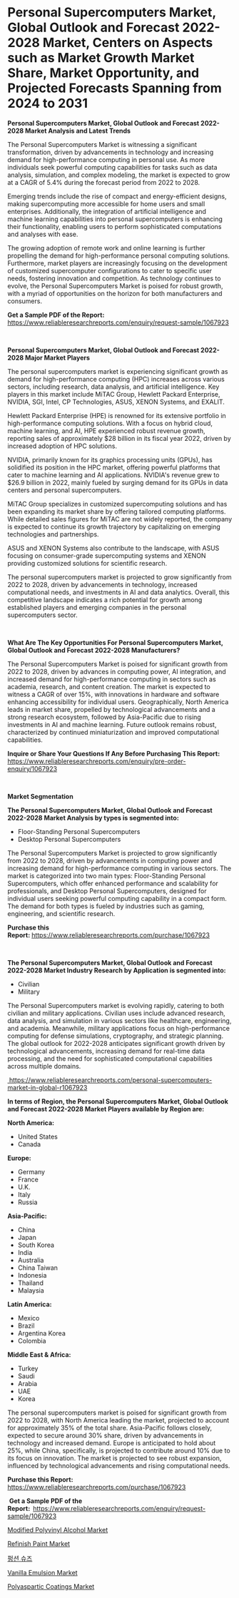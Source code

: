 <p><h1>Personal Supercomputers Market, Global Outlook and Forecast 2022-2028 Market, Centers on Aspects such as Market Growth Market Share, Market Opportunity, and Projected Forecasts Spanning from 2024 to 2031</h1></p><p><strong>Personal Supercomputers Market, Global Outlook and Forecast 2022-2028 Market Analysis and Latest Trends</strong></p>
<p><p>The Personal Supercomputers Market is witnessing a significant transformation, driven by advancements in technology and increasing demand for high-performance computing in personal use. As more individuals seek powerful computing capabilities for tasks such as data analysis, simulation, and complex modeling, the market is expected to grow at a CAGR of 5.4% during the forecast period from 2022 to 2028. </p><p>Emerging trends include the rise of compact and energy-efficient designs, making supercomputing more accessible for home users and small enterprises. Additionally, the integration of artificial intelligence and machine learning capabilities into personal supercomputers is enhancing their functionality, enabling users to perform sophisticated computations and analyses with ease.</p><p>The growing adoption of remote work and online learning is further propelling the demand for high-performance personal computing solutions. Furthermore, market players are increasingly focusing on the development of customized supercomputer configurations to cater to specific user needs, fostering innovation and competition. As technology continues to evolve, the Personal Supercomputers Market is poised for robust growth, with a myriad of opportunities on the horizon for both manufacturers and consumers.</p></p>
<p><strong>Get a Sample PDF of the Report:&nbsp;</strong> <a href="https://www.reliableresearchreports.com/enquiry/request-sample/1067923">https://www.reliableresearchreports.com/enquiry/request-sample/1067923</a></p>
<p>&nbsp;</p>
<p><strong>Personal Supercomputers Market, Global Outlook and Forecast 2022-2028 Major Market Players</strong></p>
<p><p>The personal supercomputers market is experiencing significant growth as demand for high-performance computing (HPC) increases across various sectors, including research, data analysis, and artificial intelligence. Key players in this market include MiTAC Group, Hewlett Packard Enterprise, NVIDIA, SGI, Intel, CP Technologies, ASUS, XENON Systems, and EXALIT. </p><p>Hewlett Packard Enterprise (HPE) is renowned for its extensive portfolio in high-performance computing solutions. With a focus on hybrid cloud, machine learning, and AI, HPE experienced robust revenue growth, reporting sales of approximately $28 billion in its fiscal year 2022, driven by increased adoption of HPC solutions.</p><p>NVIDIA, primarily known for its graphics processing units (GPUs), has solidified its position in the HPC market, offering powerful platforms that cater to machine learning and AI applications. NVIDIA's revenue grew to $26.9 billion in 2022, mainly fueled by surging demand for its GPUs in data centers and personal supercomputers.</p><p>MiTAC Group specializes in customized supercomputing solutions and has been expanding its market share by offering tailored computing platforms. While detailed sales figures for MiTAC are not widely reported, the company is expected to continue its growth trajectory by capitalizing on emerging technologies and partnerships.</p><p>ASUS and XENON Systems also contribute to the landscape, with ASUS focusing on consumer-grade supercomputing systems and XENON providing customized solutions for scientific research.</p><p>The personal supercomputers market is projected to grow significantly from 2022 to 2028, driven by advancements in technology, increased computational needs, and investments in AI and data analytics. Overall, this competitive landscape indicates a rich potential for growth among established players and emerging companies in the personal supercomputers sector.</p></p>
<p>&nbsp;</p>
<p><strong>What Are The Key Opportunities For Personal Supercomputers Market, Global Outlook and Forecast 2022-2028 Manufacturers?</strong></p>
<p><p>The Personal Supercomputers Market is poised for significant growth from 2022 to 2028, driven by advances in computing power, AI integration, and increased demand for high-performance computing in sectors such as academia, research, and content creation. The market is expected to witness a CAGR of over 15%, with innovations in hardware and software enhancing accessibility for individual users. Geographically, North America leads in market share, propelled by technological advancements and a strong research ecosystem, followed by Asia-Pacific due to rising investments in AI and machine learning. Future outlook remains robust, characterized by continued miniaturization and improved computational capabilities.</p></p>
<p><strong>Inquire or Share Your Questions If Any Before Purchasing This Report:</strong> <a href="https://www.reliableresearchreports.com/enquiry/pre-order-enquiry/1067923">https://www.reliableresearchreports.com/enquiry/pre-order-enquiry/1067923</a></p>
<p>&nbsp;</p>
<p><strong>Market Segmentation</strong></p>
<p><strong>The Personal Supercomputers Market, Global Outlook and Forecast 2022-2028 Market Analysis by types is segmented into:</strong></p>
<p><ul><li>Floor-Standing Personal Supercomputers</li><li>Desktop Personal Supercomputers</li></ul></p>
<p><p>The Personal Supercomputers Market is projected to grow significantly from 2022 to 2028, driven by advancements in computing power and increasing demand for high-performance computing in various sectors. The market is categorized into two main types: Floor-Standing Personal Supercomputers, which offer enhanced performance and scalability for professionals, and Desktop Personal Supercomputers, designed for individual users seeking powerful computing capability in a compact form. The demand for both types is fueled by industries such as gaming, engineering, and scientific research.</p></p>
<p><strong>Purchase this Report:&nbsp;</strong><a href="https://www.reliableresearchreports.com/purchase/1067923">https://www.reliableresearchreports.com/purchase/1067923</a></p>
<p>&nbsp;</p>
<p><strong>The Personal Supercomputers Market, Global Outlook and Forecast 2022-2028 Market Industry Research by Application is segmented into:</strong></p>
<p><ul><li>Civilian</li><li>Military</li></ul></p>
<p><p>The Personal Supercomputers market is evolving rapidly, catering to both civilian and military applications. Civilian uses include advanced research, data analysis, and simulation in various sectors like healthcare, engineering, and academia. Meanwhile, military applications focus on high-performance computing for defense simulations, cryptography, and strategic planning. The global outlook for 2022-2028 anticipates significant growth driven by technological advancements, increasing demand for real-time data processing, and the need for sophisticated computational capabilities across multiple domains.</p></p>
<p><a href="https://www.reliableresearchreports.com/personal-supercomputers-market-in-global-r1067923">&nbsp;https://www.reliableresearchreports.com/personal-supercomputers-market-in-global-r1067923</a></p>
<p><strong>In terms of Region, the Personal Supercomputers Market, Global Outlook and Forecast 2022-2028 Market Players available by Region are:</strong></p>
<p>
    <p> <strong> North America: </strong>
        <ul>
            <li>United States</li>
            <li>Canada</li>
        </ul>
        </p> 
    <p> <strong> Europe: </strong>
        <ul>
            <li>Germany</li>
            <li>France</li>
            <li>U.K.</li>
            <li>Italy</li>
            <li>Russia</li>
        </ul>
        </p> 
    <p> <strong> Asia-Pacific: </strong>
        <ul>
            <li>China</li>
            <li>Japan</li>
            <li>South Korea</li>
            <li>India</li>
            <li>Australia</li>
            <li>China Taiwan</li>
            <li>Indonesia</li>
            <li>Thailand</li>
            <li>Malaysia</li>
        </ul>
        </p> 
    <p> <strong> Latin America: </strong>
        <ul>
            <li>Mexico</li>
            <li>Brazil</li>
            <li>Argentina Korea</li>
            <li>Colombia</li>
        </ul>
        </p> 
    <p> <strong> Middle East & Africa: </strong>
        <ul>
            <li>Turkey</li>
            <li>Saudi</li>
            <li>Arabia</li>
            <li>UAE</li>
            <li>Korea</li>
        </ul>
    </p>
    </p>
<p><p>The personal supercomputers market is poised for significant growth from 2022 to 2028, with North America leading the market, projected to account for approximately 35% of the total share. Asia-Pacific follows closely, expected to secure around 30% share, driven by advancements in technology and increased demand. Europe is anticipated to hold about 25%, while China, specifically, is projected to contribute around 10% due to its focus on innovation. The market is projected to see robust expansion, influenced by technological advancements and rising computational needs.</p></p>
<p><strong>Purchase this Report: </strong><a href="https://www.reliableresearchreports.com/purchase/1067923">https://www.reliableresearchreports.com/purchase/1067923</a></p>
<p>&nbsp;<strong>Get a Sample PDF of the Report:&nbsp;&nbsp;</strong><a href="https://www.reliableresearchreports.com/enquiry/request-sample/1067923">https://www.reliableresearchreports.com/enquiry/request-sample/1067923</a></p>
<p><strong></strong></p>
<p><p><a href="https://issuu.com/reportprime-2/docs/modified-polyvinyl-alcohol-market-s_c2eaf87008bff8">Modified Polyvinyl Alcohol Market</a></p><p><a href="https://www.linkedin.com/pulse/refinish-paint-market-trends-detailed-study-its-segmentation-kx9bf?trackingId=fUjmv36VQqSMEgAByoh0%2BA%3D%3D">Refinish Paint Market</a></p><p><a href="https://medium.com/@joespinka88967/%EC%84%B8%EA%B3%84-function-shoes-market-%EC%9D%80-2024%EC%97%90%EC%84%9C-2031%EB%A1%9C-%EC%97%B0%ED%8F%89%EA%B7%A0-%EC%A6%9D%EA%B0%80%EC%9C%A8%EC%9D%84-%EB%B3%B4%EC%9D%BC-%EA%B2%83%EC%9C%BC%EB%A1%9C-%EC%98%88%EC%83%81%EB%90%A9%EB%8B%88%EB%8B%A4-6050355a722a">펑션 슈즈</a></p><p><a href="https://medium.com/@edidukagjini137/the-comprehensive-vanilla-emulsion-market-research-report-is-essential-for-understanding-current-63a8aa4f1c92?postPublishedType=initial">Vanilla Emulsion Market</a></p><p><a href="https://www.linkedin.com/pulse/polyaspartic-coatings-market-global-insights-sales-trends-mlzff?trackingId=8RSA5ZJtQKyJBKCgEHzENw%3D%3D">Polyaspartic Coatings Market</a></p></p>